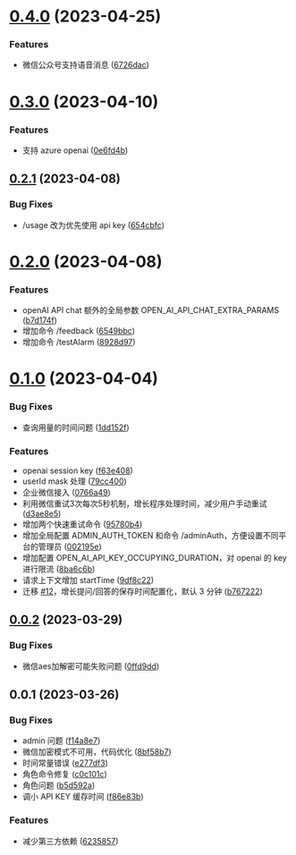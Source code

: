 # [0.4.0](https://github.com/ilyydy/cf-openai/compare/v0.3.0...v0.4.0) (2023-04-25)


### Features

* 微信公众号支持语音消息 ([6726dac](https://github.com/ilyydy/cf-openai/commit/6726dacc9b65d8f7b43e347678c7f89cbced1f87))



# [0.3.0](https://github.com/ilyydy/cf-openai/compare/v0.2.1...v0.3.0) (2023-04-10)


### Features

* 支持 azure openai ([0e6fd4b](https://github.com/ilyydy/cf-openai/commit/0e6fd4b0e9119a8fef621bd8f915badcc022085e))



## [0.2.1](https://github.com/ilyydy/cf-openai/compare/v0.2.0...v0.2.1) (2023-04-08)


### Bug Fixes

* /usage 改为优先使用 api key ([654cbfc](https://github.com/ilyydy/cf-openai/commit/654cbfc96a0bd351819887c78b7c7ea6d65a1329))



# [0.2.0](https://github.com/ilyydy/cf-openai/compare/v0.1.0...v0.2.0) (2023-04-08)


### Features

* openAI API chat 额外的全局参数 OPEN_AI_API_CHAT_EXTRA_PARAMS ([b7d174f](https://github.com/ilyydy/cf-openai/commit/b7d174fdb4187218e96cbb263972241db5e4ff34))
* 增加命令 /feedback ([6549bbc](https://github.com/ilyydy/cf-openai/commit/6549bbc792cb87a113c01ffb6a44f8eba4b71666))
* 增加命令 /testAlarm ([8928d97](https://github.com/ilyydy/cf-openai/commit/8928d97d29469de98907fe0d868f485b65f15a18))



# [0.1.0](https://github.com/ilyydy/cf-openai/compare/v0.0.2...v0.1.0) (2023-04-04)


### Bug Fixes

* 查询用量的时间问题 ([1dd152f](https://github.com/ilyydy/cf-openai/commit/1dd152ff321dcc7a342dc6d488a1bc09259b3010))


### Features

* openai session key ([f63e408](https://github.com/ilyydy/cf-openai/commit/f63e4087023ca02e8c5969f5f013a961ed41a08d))
* userId mask 处理 ([79cc400](https://github.com/ilyydy/cf-openai/commit/79cc400307db8896d71cec3d6c7175e42cd0d756))
* 企业微信接入 ([0766a49](https://github.com/ilyydy/cf-openai/commit/0766a49cf92db54cb5c3c665578ee391859e6534))
* 利用微信重试3次每次5秒机制，增长程序处理时间，减少用户手动重试 ([d3ae8e5](https://github.com/ilyydy/cf-openai/commit/d3ae8e5dc86dd43ee546d6683c506cbad5dcd501))
* 增加两个快速重试命令 ([95780b4](https://github.com/ilyydy/cf-openai/commit/95780b4ffe10c0b4dfdf22ce8a3a946117d9bb02))
* 增加全局配置 ADMIN_AUTH_TOKEN 和命令 /adminAuth，方便设置不同平台的管理员 ([002195e](https://github.com/ilyydy/cf-openai/commit/002195ed8f58ac0b710af8a389325ce9c56793cc))
* 增加配置 OPEN_AI_API_KEY_OCCUPYING_DURATION，对 openai 的 key 进行限流 ([8ba6c6b](https://github.com/ilyydy/cf-openai/commit/8ba6c6bcf7ce4cc8af4f3c10a059d3700b5ebacc))
* 请求上下文增加 startTime ([9df8c22](https://github.com/ilyydy/cf-openai/commit/9df8c228d14951308e17008f9b3db305a6dc4b92))
* 迁移 [#12](https://github.com/ilyydy/cf-openai/issues/12)，增长提问/回答的保存时间配置化，默认 3 分钟 ([b767222](https://github.com/ilyydy/cf-openai/commit/b767222ac7d6e788abe266c48940b7c042cdda4c))



## [0.0.2](https://github.com/ilyydy/cf-openai/compare/v0.0.1...v0.0.2) (2023-03-29)


### Bug Fixes

* 微信aes加解密可能失败问题 ([0ffd9dd](https://github.com/ilyydy/cf-openai/commit/0ffd9ddb61bef16babb2b3a0879c3cb266bdeea8))



## 0.0.1 (2023-03-26)


### Bug Fixes

* admin 问题 ([f14a8e7](https://github.com/ilyydy/cf-openai/commit/f14a8e7e19cd24f08565410d999439a250beb752))
* 微信加密模式不可用，代码优化 ([8bf58b7](https://github.com/ilyydy/cf-openai/commit/8bf58b78642c9ee294af8b86dc234bdc56b53cea))
* 时间常量错误 ([e277df3](https://github.com/ilyydy/cf-openai/commit/e277df3eb12359ed4688043718f1a58e584edff3))
* 角色命令修复 ([c0c101c](https://github.com/ilyydy/cf-openai/commit/c0c101c6c14d814575c16990521d8332996b7676))
* 角色问题 ([b5d592a](https://github.com/ilyydy/cf-openai/commit/b5d592ac1735a127b66f8fd39f13f99f2f6f86b0))
* 调小 API KEY 缓存时间 ([f86e83b](https://github.com/ilyydy/cf-openai/commit/f86e83b8af28f7f4f1e2c10b1cbf47890497a866))


### Features

* 减少第三方依赖 ([6235857](https://github.com/ilyydy/cf-openai/commit/62358573b9705f4ca20518efdd2df668051547f6))



